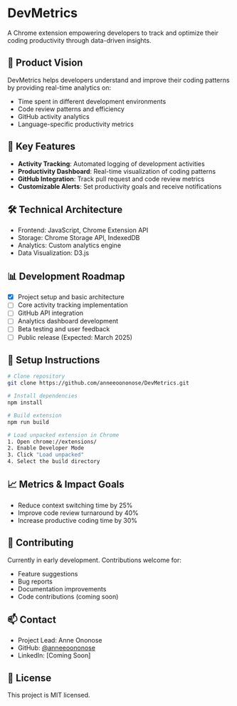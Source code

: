 # DevMetrics

A Chrome extension empowering developers to track and optimize their coding productivity through data-driven insights.

## 🎯 Product Vision
DevMetrics helps developers understand and improve their coding patterns by providing real-time analytics on:
- Time spent in different development environments
- Code review patterns and efficiency
- GitHub activity analytics
- Language-specific productivity metrics

## 🚀 Key Features
- **Activity Tracking**: Automated logging of development activities
- **Productivity Dashboard**: Real-time visualization of coding patterns
- **GitHub Integration**: Track pull request and code review metrics
- **Customizable Alerts**: Set productivity goals and receive notifications

## 🛠️ Technical Architecture
- Frontend: JavaScript, Chrome Extension API
- Storage: Chrome Storage API, IndexedDB
- Analytics: Custom analytics engine
- Data Visualization: D3.js

## 📊 Development Roadmap
- [x] Project setup and basic architecture
- [ ] Core activity tracking implementation
- [ ] GitHub API integration
- [ ] Analytics dashboard development
- [ ] Beta testing and user feedback
- [ ] Public release (Expected: March 2025)

## 🔧 Setup Instructions
```bash
# Clone repository
git clone https://github.com/anneeoononose/DevMetrics.git

# Install dependencies
npm install

# Build extension
npm run build

# Load unpacked extension in Chrome
1. Open chrome://extensions/
2. Enable Developer Mode
3. Click "Load unpacked"
4. Select the build directory
```

## 📈 Metrics & Impact Goals
- Reduce context switching time by 25%
- Improve code review turnaround by 40%
- Increase productive coding time by 30%

## 🤝 Contributing
Currently in early development. Contributions welcome for:
- Feature suggestions
- Bug reports
- Documentation improvements
- Code contributions (coming soon)

## 📫 Contact
- Project Lead: Anne Ononose
- GitHub: [@anneeoononose](https://github.com/anneeoononose)
- LinkedIn: [Coming Soon]

## 📝 License
This project is MIT licensed.
